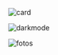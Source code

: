 ![card](https://github.com/user-attachments/assets/92a60407-c0c2-42e6-bd06-9df1815f2efd)

![darkmode](https://github.com/user-attachments/assets/14426182-4399-4c77-a51f-d744900e9774)

![fotos](https://github.com/user-attachments/assets/737e0c3b-d312-417d-b326-e5d62297ac95)

